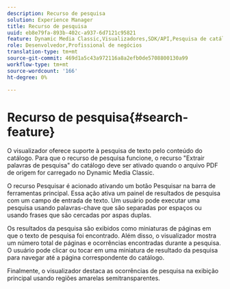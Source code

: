 ```yaml
---
description: Recurso de pesquisa
solution: Experience Manager
title: Recurso de pesquisa
uuid: eb8e79fa-893b-402c-a937-6d7121c95821
feature: Dynamic Media Classic,Visualizadores,SDK/API,Pesquisa de catálogo eletrônico
role: Desenvolvedor,Profissional de negócios
translation-type: tm+mt
source-git-commit: 469d1a5c43a972116a8a2efb0de5708800130a99
workflow-type: tm+mt
source-wordcount: '166'
ht-degree: 0%

---
```



# Recurso de pesquisa{#search-feature}

O visualizador oferece suporte à pesquisa de texto pelo conteúdo do catálogo. Para que o recurso de pesquisa funcione, o recurso &quot;Extrair palavras de pesquisa&quot; do catálogo deve ser ativado quando o arquivo PDF de origem for carregado no Dynamic Media Classic.

O recurso Pesquisar é acionado ativando um botão Pesquisar na barra de ferramentas principal. Essa ação ativa um painel de resultados de pesquisa com um campo de entrada de texto. Um usuário pode executar uma pesquisa usando palavras-chave que são separadas por espaços ou usando frases que são cercadas por aspas duplas.

Os resultados da pesquisa são exibidos como miniaturas de páginas em que o texto de pesquisa foi encontrado. Além disso, o visualizador mostra um número total de páginas e ocorrências encontradas durante a pesquisa. O usuário pode clicar ou tocar em uma miniatura de resultado da pesquisa para navegar até a página correspondente do catálogo.

Finalmente, o visualizador destaca as ocorrências de pesquisa na exibição principal usando regiões amarelas semitransparentes.
